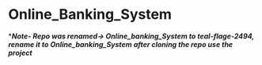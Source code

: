 # Online_Banking_System

******Note- Repo was renamed-> Online_banking_System to teal-flage-2494, rename it to Online_banking_System after cloning the repo use the project*****
